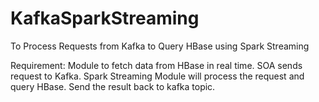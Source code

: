 # KafkaSparkStreaming
To Process Requests from Kafka to Query HBase using Spark Streaming

Requirement: Module to fetch data from HBase in real time. 
             SOA sends request to Kafka. Spark Streaming Module will process the request and query HBase.
             Send the result back to kafka topic.
             
